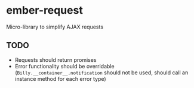 ember-request
=============

Micro-library to simplify AJAX requests

## TODO

* Requests should return promises
* Error functionality should be overridable (`Billy.__container__.notification` should not be used, should call an instance method for each error type)
